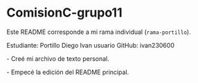 # ComisionC-grupo11



Este README corresponde a mi rama individual (`rama-portillo`).

Estudiante: Portillo Diego Ivan
usuario GitHub: ivan230600

\- Creé mi archivo de texto personal.

\- Empecé la edición del README principal.

